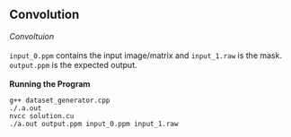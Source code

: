 ## Convolution
*Convoltuion*
<br><br>
`input_0.ppm` contains the input image/matrix and `input_1.raw` is the mask. `output.ppm` is the expected output.
<br><br>
**Running the Program**
```
g++ dataset_generator.cpp
./.a.out
nvcc solution.cu
./a.out output.ppm input_0.ppm input_1.raw
```

